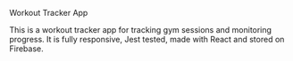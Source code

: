 Workout Tracker App

This is a workout tracker app for tracking gym sessions and monitoring progress. It is fully responsive, Jest tested, made with React and stored on Firebase.